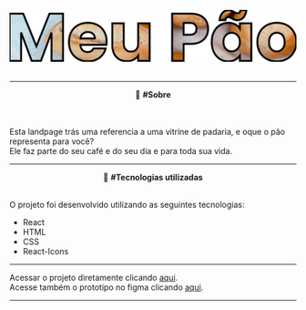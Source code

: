 <br>

<div align="center">
  <img src="public/assets/logo.svg" />
</div>
<br>

---

<div align="center">
  📖 <strong>#Sobre</strong>
</div>
<br>
<br>
<div align="left">

Esta landpage trás uma referencia a uma vitrine de padaria, e oque o pão representa para você?<br>
Ele faz parte do seu café e do seu dia e para toda sua vida.
</div>

---

<div align="center">
  🚀 <strong>#Tecnologias utilizadas</strong>
</div>
<br>

O projeto foi desenvolvido utilizando as seguintes tecnologias:

- React
- HTML
- CSS
- React-Icons

--- 

Acessar o projeto diretamente clicando [aqui](https://meupaoreact.herokuapp.com/).<br>
Acesse também o prototipo no figma clicando [aqui](https://www.figma.com/file/En6cWVsEZVd6xWwGICMRU7/Untitled?node-id=0%3A1).

---
